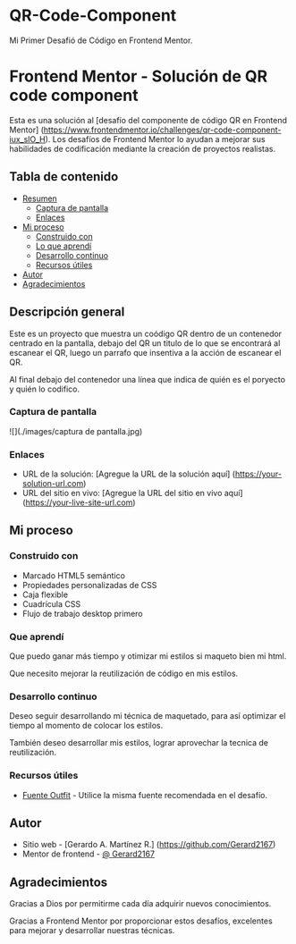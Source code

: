 # QR-Code-Component
Mi Primer Desafió de Código en Frontend Mentor.

# Frontend Mentor - Solución de QR code component

Esta es una solución al [desafío del componente de código QR en Frontend Mentor] (https://www.frontendmentor.io/challenges/qr-code-component-iux_sIO_H). Los desafíos de Frontend Mentor lo ayudan a mejorar sus habilidades de codificación mediante la creación de proyectos realistas.

## Tabla de contenido

- [Resumen](#descripción-general)
   - [Captura de pantalla](#captura-de-pantalla)
   - [Enlaces](#enlaces)
- [Mi proceso](#mi-proceso)
   - [Construido con](#construido-con)
   - [Lo que aprendí](#lo-que-aprendí)
   - [Desarrollo continuo](#desarrollo-continuo)
   - [Recursos útiles](#recursos-útiles)
- [Autor](#autor)
- [Agradecimientos](#agradecimientos)


## Descripción general

Este es un proyecto que muestra un coódigo QR dentro de un contenedor centrado en la pantalla, debajo del QR un titulo de lo que se encontrará al escanear el QR, luego un parrafo que insentiva a la acción de escanear el QR.

Al final debajo del contenedor una línea que indica de quién es el poryecto y quién lo codifico.



### Captura de pantalla

![](./images/captura de pantalla.jpg)


### Enlaces

- URL de la solución: [Agregue la URL de la solución aquí] (https://your-solution-url.com)
- URL del sitio en vivo: [Agregue la URL del sitio en vivo aquí] (https://your-live-site-url.com)

## Mi proceso

### Construido con

- Marcado HTML5 semántico
- Propiedades personalizadas de CSS
- Caja flexible
- Cuadrícula CSS
- Flujo de trabajo desktop primero


### Que aprendí

Que puedo ganar más tiempo y otimizar mi estilos si maqueto bien mi html.

Que necesito mejorar la reutilización de código en mis estilos.


### Desarrollo continuo

Deseo seguir desarrollando mi técnica de maquetado, para así optimizar el tiempo al momento de colocar los estilos.

También deseo desarrollar mis estilos, lograr aprovechar la tecnica de reutilización.

### Recursos útiles

- [Fuente Outfit](https://fonts.googleapis.com/css2?family=Outfit:wght@400;700&display=swap) - Utilice la misma fuente recomendada en el desafío. 


## Autor

- Sitio web - [Gerardo A. Martínez R.] (https://github.com/Gerard2167)
- Mentor de frontend - [@ Gerard2167](https://www.frontendmentor.io/profile/Gerard2167)


## Agradecimientos

Gracias a Dios por permitirme cada día adquirir nuevos conocimientos.

Gracias a Frontend Mentor por proporcionar estos desafíos, excelentes para mejorar y desarrollar nuestras técnicas.
